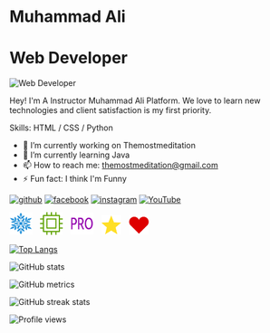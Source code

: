 # Muhammad Ali
# Web Developer
![Web Developer](https://web.facebook.com/photo/?fbid=179906268053700&set=a.114041124640215)

Hey! I'm A Instructor Muhammad Ali Platform. We love to learn new technologies and client satisfaction is my first priority.

Skills: HTML / CSS / Python 

- 🔭 I’m currently working on Themostmeditation 
- 🌱 I’m currently learning Java 
- 📫 How to reach me: themostmeditation@gmail.com 
- ⚡ Fun fact: I think I'm Funny 


[<img src='https://cdn.jsdelivr.net/npm/simple-icons@3.0.1/icons/github.svg' alt='github' height='40'>](https://github.com/https://www.github.com/themostmeditation)  [<img src='https://cdn.jsdelivr.net/npm/simple-icons@3.0.1/icons/facebook.svg' alt='facebook' height='40'>](https://www.facebook.com/https://www.facebook.com/themostmeditation)  [<img src='https://cdn.jsdelivr.net/npm/simple-icons@3.0.1/icons/instagram.svg' alt='instagram' height='40'>](https://www.instagram.com/https://www.instagram.com/themostmeditation/)  [<img src='https://cdn.jsdelivr.net/npm/simple-icons@3.0.1/icons/youtube.svg' alt='YouTube' height='40'>](https://www.youtube.com/channel/https://www.youtube.com/@iloveharmain)  

<a href='https://archiveprogram.github.com/'><img src='https://raw.githubusercontent.com/acervenky/animated-github-badges/master/assets/acbadge.gif' width='40' height='40'></a> <a href='https://docs.github.com/en/developers'><img src='https://raw.githubusercontent.com/acervenky/animated-github-badges/master/assets/devbadge.gif' width='40' height='40'></a> <a href='https://github.com/pricing'><img src='https://raw.githubusercontent.com/acervenky/animated-github-badges/master/assets/pro.gif' width='40' height='40'></a> <a href='https://stars.github.com/'><img src='https://raw.githubusercontent.com/acervenky/animated-github-badges/master/assets/starbadge.gif' width='35' height='35'></a> <a href='https://docs.github.com/en/github/supporting-the-open-source-community-with-github-sponsors'><img src='https://raw.githubusercontent.com/acervenky/animated-github-badges/master/assets/sponsorbadge.gif' width='35' height='35'></a> 

[![Top Langs](https://github-readme-stats.vercel.app/api/top-langs/?username=https://www.github.com/themostmeditation)](https://github.com/anuraghazra/github-readme-stats)

![GitHub stats](https://github-readme-stats.vercel.app/api?username=https://www.github.com/themostmeditation&show_icons=true&count_private=true)  

![GitHub metrics](https://metrics.lecoq.io/https://www.github.com/themostmeditation)  

![GitHub streak stats](https://streak-stats.demolab.com/?user=https://www.github.com/themostmeditation)  

![Profile views](https://gpvc.arturio.dev/https://www.github.com/themostmeditation)  
